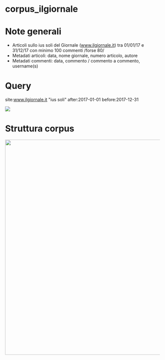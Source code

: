 # corpus_ilgiornale

# Note generali

- Articoli sullo ius soli del Giornale (www.ilgiornale.it) tra 01/01/17 e 31/12/17 con minimo 100 commenti /forse 80/
- Metadati articoli: data, nome giornale, numero articolo, autore 
- Metadati commenti: data, commento / commento a commento, username(s)

# Query 

site:www.ilgiornale.it "ius soli" after:2017-01-01 before:2017-12-31

<img src="https://github.com/ffedox/corpus_ilgiornale/blob/main/commentirepubblica2.png">

# Struttura corpus

<img src="https://github.com/ffedox/corpus_ilgiornale/blob/main/esempio_corpus.jpg" width="700" class="center">
